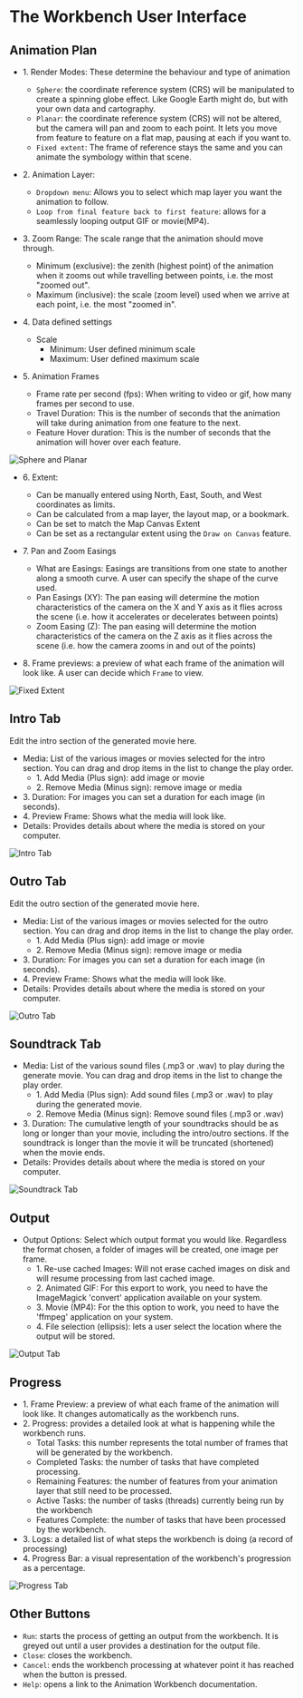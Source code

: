 # The Workbench User Interface

## Animation Plan

- 1\. Render Modes: These determine the behaviour and type of animation
  - `Sphere`: the coordinate reference system (CRS) will be manipulated to create a spinning globe effect.
        Like Google Earth might do, but with your own data and cartography.
  - `Planar`: the coordinate reference system (CRS) will not be altered, but the camera will pan and zoom
        to each point. It lets you move from feature to feature on a flat map, pausing at each if you want to.
  - `Fixed extent`: The frame of reference stays the same and you can animate the symbology within that scene.

- 2\. Animation Layer:
  - `Dropdown menu`: Allows you to select which map layer you want the animation to follow.
  - `Loop from final feature back to first feature`: allows for a seamlessly looping output GIF or movie(MP4).

- 3\. Zoom Range: The scale range that the animation should move through.
  - Minimum (exclusive): the zenith (highest point) of the animation when it zooms out while travelling between
        points, i.e. the most "zoomed out".
  - Maximum (inclusive): the scale (zoom level) used when we arrive at each point, i.e. the most "zoomed in".

- 4\. Data defined settings
  - Scale
    - Minimum: User defined minimum scale
    - Maximum: User defined maximum scale

- 5\. Animation Frames
  - Frame rate per second (fps): When writing to video or gif, how many frames per second to use.
  - Travel Duration: This is the number of seconds that the animation will take during animation from one feature
         to the next.
  - Feature Hover duration: This is the number of seconds that the animation will hover over each feature.

![Sphere and Planar](img/001_AnimationPlan_SpherePlanar_1.png)

- 6\. Extent:
  - Can be manually entered using North, East, South, and West coordinates as limits.
  - Can be calculated from a map layer, the layout map, or a bookmark.
  - Can be set to match the Map Canvas Extent
  - Can be set as a rectangular extent using the `Draw on Canvas` feature.

- 7\. Pan and Zoom Easings
  - What are Easings: Easings are transitions from one state to another along a smooth curve. A user can specify the
        shape of the curve used.
  - Pan Easings (XY): The pan easing will determine the motion characteristics of the camera on the X and Y axis as it
         flies across the scene (i.e. how it accelerates or decelerates between points)
  - Zoom Easing (Z): The pan easing will determine the motion characteristics of the camera on the Z axis as it flies
        across the scene (i.e. how the camera zooms in and out of the points)

- 8\. Frame previews: a preview of what each frame of the animation will look like. A user can decide which `Frame` to view.

![Fixed Extent](img/002_AnimationPlan_FixedExtent_1.png)

## Intro Tab

Edit the intro section of the generated movie here.

- Media: List of the various images or movies selected for the intro section. You can drag and drop items in the list to change the play order.
  - 1\. Add Media (Plus sign): add image or movie
  - 2\. Remove Media (Minus sign): remove image or media
- 3\. Duration: For images you can set a duration for each image (in seconds).
- 4\. Preview Frame: Shows what the media will look like.
- Details: Provides details about where the media is stored on your computer.

![Intro Tab](img/003_IntroTab_1.png)

## Outro Tab

Edit the outro section of the generated movie here.

- Media: List of the various images or movies selected for the outro section. You can drag and drop items in the list to change the play order.
  - 1\. Add Media (Plus sign): add image or movie
  - 2\. Remove Media (Minus sign): remove image or media
- 3\. Duration: For images you can set a duration for each image (in seconds).
- 4\. Preview Frame: Shows what the media will look like.
- Details: Provides details about where the media is stored on your computer.

![Outro Tab](img/004_OutroTab_1.png)

## Soundtrack Tab

- Media: List of the various sound files (.mp3 or .wav) to play during the generate movie. You can drag and drop items in the list to change the play order.
  - 1\. Add Media (Plus sign): Add sound files (.mp3 or .wav) to play during the generated movie.
  - 2\. Remove Media (Minus sign): Remove sound files (.mp3 or .wav)
- 3\. Duration: The cumulative length of your soundtracks should be as long or longer than your movie, including the intro/outro sections. If the soundtrack is longer than the movie it will be truncated (shortened) when the movie ends.
- Details: Provides details about where the media is stored on your computer.

![Soundtrack Tab](img/005_SoundtrackTab_1.png)

## Output

- Output Options: Select which output format you would like. Regardless the format chosen, a folder
of images will be created, one image per frame.
  - 1\. Re-use cached Images: Will not erase cached images on disk and will resume processing from last cached image.
  - 2\. Animated GIF: For this export to work, you need to have the ImageMagick 'convert'  application available on your system.
  - 3\. Movie (MP4): For the this option to work, you need to have the 'ffmpeg' application on your system.
  - 4\. File selection (ellipsis): lets a user select the location where the output will be stored.

![Output Tab](img/006_OutputTab_1.png)

## Progress

- 1\. Frame Preview: a preview of what each frame of the animation will look like. It changes automatically as the workbench runs.
- 2\. Progress: provides a detailed look at what is happening while the workbench runs.
  - Total Tasks: this number represents the total number of frames that will be generated by the workbench.
  - Completed Tasks: the number of tasks that have completed processing.
  - Remaining Features: the number of features from your animation layer that still need to be processed.
  - Active Tasks: the number of tasks (threads) currently being run by the workbench
  - Features Complete: the number of tasks that have been processed by the workbench.
- 3\. Logs: a detailed list of what steps the workbench is doing (a record of processing)
- 4\. Progress Bar: a visual representation of the workbench's progression as a percentage.

![Progress Tab](img/007_ProgressTab_1.png)

## Other Buttons

- `Run`: starts the process of getting an output from the workbench. It is greyed out until a user provides a destination for the output file.
- `Close`: closes the workbench.
- `Cancel`: ends the workbench processing at whatever point it has reached when the button is pressed.
- `Help`: opens a link to the Animation Workbench documentation.
